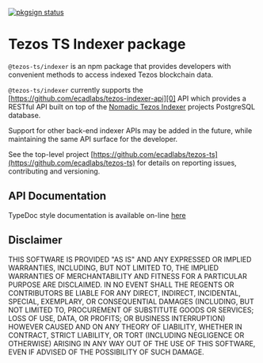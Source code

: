 [![pkgsign status](https://us-central1-pkgsign.cloudfunctions.net/pkgsign-badge?name=@tezos-ts/indexer&expectedIdentity=jevonearth)](https://github.com/RedpointGames/pkgsign)

# Tezos TS Indexer package

`@tezos-ts/indexer` is an npm package that provides developers with convenient methods to access indexed Tezos blockchain data.

`@tezos-ts/indexer` currently supports the [https://github.com/ecadlabs/tezos-indexer-api][0] API which provides a RESTful API built on top of the [Nomadic Tezos Indexer][1] projects PostgreSQL database.

Support for other back-end indexer APIs may be added in the future, while maintaining the same API surface for the developer.

See the top-level project [https://github.com/ecadlabs/tezos-ts](https://github.com/ecadlabs/tezos-ts) for details on reporting issues, contributing and versioning.

## API Documentation

TypeDoc style documentation is available on-line [here](https://tezos-ts.io/typedoc/modules/_tezos_ts_indexer.html)

## Disclaimer

THIS SOFTWARE IS PROVIDED "AS IS" AND ANY EXPRESSED OR IMPLIED WARRANTIES, INCLUDING, BUT NOT LIMITED TO, THE IMPLIED WARRANTIES OF MERCHANTABILITY AND FITNESS FOR A PARTICULAR PURPOSE ARE DISCLAIMED. IN NO EVENT SHALL THE REGENTS OR CONTRIBUTORS BE LIABLE FOR ANY DIRECT, INDIRECT, INCIDENTAL, SPECIAL, EXEMPLARY, OR CONSEQUENTIAL DAMAGES (INCLUDING, BUT NOT LIMITED TO, PROCUREMENT OF SUBSTITUTE GOODS OR SERVICES; LOSS OF USE, DATA, OR PROFITS; OR BUSINESS INTERRUPTION) HOWEVER CAUSED AND ON ANY THEORY OF LIABILITY, WHETHER IN CONTRACT, STRICT LIABILITY, OR TORT (INCLUDING NEGLIGENCE OR OTHERWISE) ARISING IN ANY WAY OUT OF THE USE OF THIS SOFTWARE, EVEN IF ADVISED OF THE POSSIBILITY OF SUCH DAMAGE.

[0]: https://github.com/ecadlabs/tezos-indexer-api
[1]: https://gitlab.com/nomadic-labs/tezos-indexer
